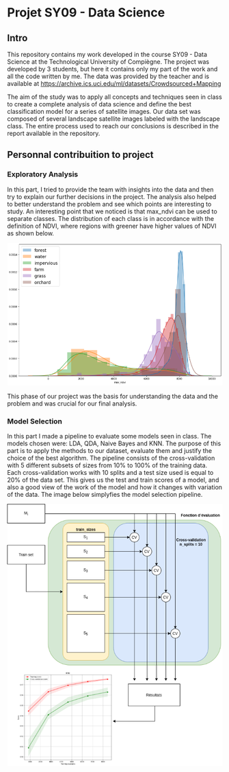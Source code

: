 # Projet SY09 - Data Science

## Intro
This repository contains my work developed in the course SY09 - Data Science at the Technological University of Compiègne. The project was developed by 3 students, but here it contains only my part of the work and all the code written by me. The data was provided by the teacher and is available at https://archive.ics.uci.edu/ml/datasets/Crowdsourced+Mapping

The aim of the study was to apply all concepts and techniques seen in class to create a complete analysis of data science and define the best classification model for a series of satellite images. Our data set was composed of several landscape satellite images labeled with the landscape class. The entire process used to reach our conclusions is described in the report available in the repository.

## Personnal contribuition to project
### Exploratory Analysis
In this part, I tried to provide the team with insights into the data and then try to explain our further decisions in the project. The analysis also helped to better understand the problem and see which points are interesting to study. An interesting point that we noticed is that max_ndvi can be used to separate classes. The distribution of each class is in accordance with the definition of NDVI, where regions with greener have higher values of NDVI as shown below.

<img src="https://github.com/gabrielsouzaesilva/sy09-imgsat/blob/master/imgs/max_ndvi_dist.png">

This phase of our project was the basis for understanding the data and the problem and was crucial for our final analysis.

### Model Selection
In this part I made a pipeline to evaluate some models seen in class. The models chosen were: LDA, QDA, Naive Bayes and KNN. The purpose of this part is to apply the methods to our dataset, evaluate them and justify the choice of the best algorithm. The pipeline consists of the cross-validation with 5 different subsets of sizes from 10% to 100% of the training data. Each cross-validation works with 10 splits and a test size used is equal to 20% of the data set. This gives us the test and train scores of a model, and also a good view of the work of the model and how it changes with variation of the data. The image below simplyfies the model selection pipeline.

<img src="https://github.com/gabrielsouzaesilva/sy09-imgsat/blob/master/imgs/modelEval.png">
